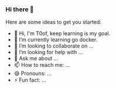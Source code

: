 ### Hi there 👋

Here are some ideas to get you started:

- 🔭 Hi, I'm T0of, keep learning is my goal.
- 🌱 I’m currently learning go docker.
- 👯 I’m looking to collaborate on ...
- 🤔 I’m looking for help with ...
- 💬 Ask me about ...
- 📫 How to reach me: ...
- 😄 Pronouns: ...
- ⚡ Fun fact: ...
